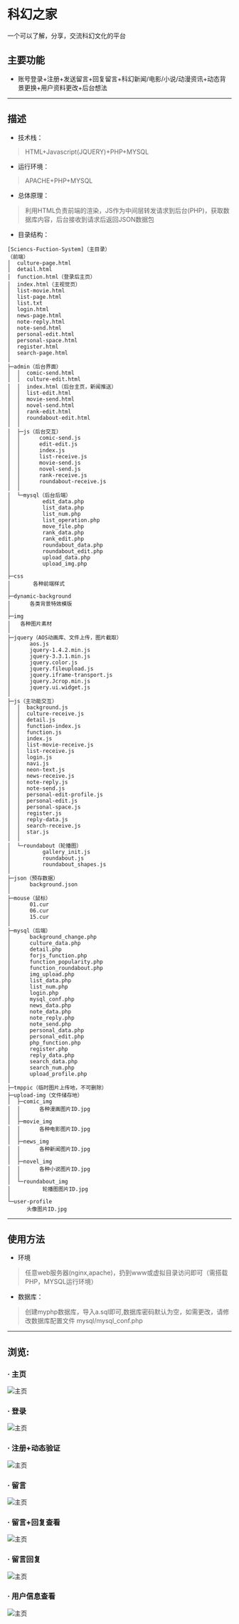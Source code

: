 # 科幻之家
一个可以了解，分享，交流科幻文化的平台

## 主要功能
  * 账号登录+注册+发送留言+回复留言+科幻新闻/电影/小说/动漫资讯+动态背景更换+用户资料更改+后台想法

---
## 描述
  * 技术栈： 
  > HTML+Javascript(JQUERY)+PHP+MYSQL<br />
  * 运行环境：
  > APACHE+PHP+MYSQL<br />
  * 总体原理：
  > 利用HTML负责前端的渲染，JS作为中间层转发请求到后台(PHP)，获取数据库内容，后台接收到请求后返回JSON数据包<br />  
 * 目录结构：
  ```
[Sciencs-Fuction-System]（主目录）
（前端）
│  culture-page.html
│  detail.html
│  function.html（登录后主页）
│  index.html（主视觉页）
│  list-movie.html
│  list-page.html
│  list.txt
│  login.html
│  news-page.html
│  note-reply.html
│  note-send.html
│  personal-edit.html
│  personal-space.html
│  register.html
│  search-page.html
│  
├─admin（后台界面）
│  │  comic-send.html
│  │  culture-edit.html
│  │  index.html（后台主页，新闻推送）
│  │  list-edit.html
│  │  movie-send.html
│  │  novel-send.html
│  │  rank-edit.html
│  │  roundabout-edit.html
│  │  
│  ├─js（后台交互）
│  │      comic-send.js
│  │      edit-edit.js
│  │      index.js
│  │      list-receive.js
│  │      movie-send.js
│  │      novel-send.js
│  │      rank-receive.js
│  │      roundabout-receive.js
│  │      
│  └─mysql（后台后端）
│          edit_data.php
│          list_data.php
│          list_num.php
│          list_operation.php
│          move_file.php
│          rank_data.php
│          rank_edit.php
│          roundabout_data.php
│          roundabout_edit.php
│          upload_data.php
│          upload_img.php
│          
├─css
│    	各种前端样式
│  
├─dynamic-background
│      各类背景特效模版            
│      
├─img
│	各种图片素材
│          
├─jquery（AOS动画库、文件上传，图片截取）
│      aos.js
│      jquery-1.4.2.min.js
│      jquery-3.3.1.min.js
│      jquery.color.js
│      jquery.fileupload.js
│      jquery.iframe-transport.js
│      jquery.Jcrop.min.js
│      jquery.ui.widget.js
│      
├─js（主功能交互）
│  │  background.js
│  │  culture-receive.js
│  │  detail.js
│  │  function-index.js
│  │  function.js
│  │  index.js
│  │  list-movie-receive.js
│  │  list-receive.js
│  │  login.js
│  │  navi.js
│  │  neon-text.js
│  │  news-receive.js
│  │  note-reply.js
│  │  note-send.js
│  │  personal-edit-profile.js
│  │  personal-edit.js
│  │  personal-space.js
│  │  register.js
│  │  reply-data.js
│  │  search-receive.js
│  │  star.js
│  │          
│  └─roundabout（轮播图）
│          gallery_init.js
│          roundabout.js
│          roundabout_shapes.js
│          
├─json（预存数据）
│      background.json
│      
├─mouse（鼠标）
│      01.cur
│      06.cur
│      15.cur
│      
├─mysql（后端）
│      background_change.php
│      culture_data.php
│      detail.php
│      forjs_function.php
│      function_popularity.php
│      function_roundabout.php
│      img_upload.php
│      list_data.php
│      list_num.php
│      login.php
│      mysql_conf.php
│      news_data.php
│      note_data.php
│      note_reply.php
│      note_send.php
│      personal_data.php
│      personal_edit.php
│      php_function.php
│      register.php
│      reply_data.php
│      search_data.php
│      search_num.php
│      upload_profile.php
│      
├─tmppic（临时图片上传地，不可删除）
├─upload-img（文件储存地）
│  ├─comic_img
│  │      各种漫画图片ID.jpg
│  │      
│  ├─movie_img
│  │      各种电影图片ID.jpg
│  │      
│  ├─news_img
│  │      各种新闻图片ID.jpg
│  │      
│  ├─novel_img
│  │      各种小说图片ID.jpg
│  │      
│  └─roundabout_img
│          轮播图图片ID.jpg
│          
└─user-profile
        头像图片ID.jpg
  ```
---

## 使用方法
  * 环境
  > 任意web服务器(nginx,apache)，扔到www或虚拟目录访问即可（需搭载PHP，MYSQL运行环境）<br />
  * 数据库：
  > 创建myphp数据库，导入a.sql即可,数据库密码默认为空，如需更改，请修改数据库配置文件 mysql/mysql_conf.php
---

## 浏览:
 ###  · 主页
 ![主页](https://github.com/maizhenhui/Web-Note-Project/blob/master/.md.pic/index.png)
 ###  · 登录
 ![主页](https://github.com/maizhenhui/Web-Note-Project/blob/master/.md.pic/login.png)
 ###  · 注册+动态验证
 ![主页](https://github.com/maizhenhui/Web-Note-Project/blob/master/.md.pic/confirm.png)
 ###  · 留言
 ![主页](https://github.com/maizhenhui/Web-Note-Project/blob/master/.md.pic/note-send.png)
 ###  · 留言+回复查看
 ![主页](https://github.com/maizhenhui/Web-Note-Project/blob/master/.md.pic/detail-reply.png)
 ###  · 留言回复
 ![主页](https://github.com/maizhenhui/Web-Note-Project/blob/master/.md.pic/note-reply.png)  
 ###  · 用户信息查看
 ![主页](https://github.com/maizhenhui/Web-Note-Project/blob/master/.md.pic/personal-data.png)
